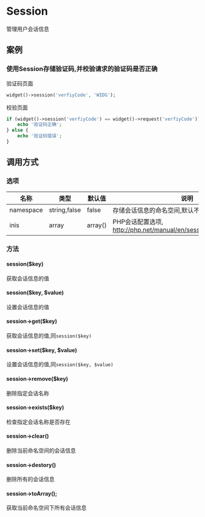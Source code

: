 Session
=======

管理用户会话信息

案例
----

### 使用Session存储验证码,并校验请求的验证码是否正确

验证码页面

```php
widget()->session('verfiyCode', 'WIDG');
```

校验页面

```php
if (widget()->session('verfiyCode') == widget()->request('verfiyCode')) {
    echo '验证码正确';
} else {
    echo '验证码错误';
}
```

调用方式
--------

### 选项

名称      | 类型         | 默认值    | 说明
----------|--------------|-----------|------
namespace | string,false | false     | 存储会话信息的命名空间,默认不启用
inis      | array        | array()   | PHP会话配置选项, http://php.net/manual/en/session.configuration.php

### 方法

#### session($key)
获取会话信息的值

#### session($key, $value)
设置会话信息的值

#### session->get($key)
获取会话信息的值,同`session($key)`

#### session->set($key, $value)
设置会话信息的值,同`session($key, $value)`

#### session->remove($key)
删除指定会话名称

#### session->exists($key)
检查指定会话名称是否存在

#### session->clear()
删除当前命名空间的会话信息

#### session->destory()
删除所有的会话信息

#### session->toArray();
获取当前命名空间下所有会话信息
